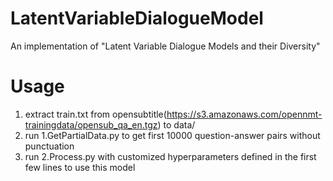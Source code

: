 # LatentVariableDialogueModel
An implementation of "Latent Variable Dialogue Models and their Diversity"

# Usage
1. extract train.txt from opensubtitle(https://s3.amazonaws.com/opennmt-trainingdata/opensub_qa_en.tgz) to data/
2. run 1.GetPartialData.py to get first 10000 question-answer pairs without punctuation
3. run 2.Process.py with customized hyperparameters defined in the first few lines to use this model
